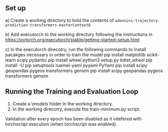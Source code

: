 ## Set up
a) Create a working directory to hold the contents of ```adonnini-trajectory-prediction-transformers-masterContextQ```

b) Add executorch to the working directory following the instructions in
https://pytorch.org/executorch/stable/getting-started-setup.html

c) In the executorch direcotry, run the following commands to install pacakges necessary in order to train the model
pip install matplotlib scikit-learn scipy pydantic
pip install wheel
python3 setup.py bdist_wheel
pip install -U pip setuptools ruamel-yaml pyyaml PyYaml
pip install scipy geopandas pygeos transformers gensim
pip install scipy geopandas pygeos transformers gensim

## Running the Training and Evaluation Loop
1. Create a \models folder in the working directory.
2. In the working direcotry, execute the train-minimum.py script. 

Validation after every epoch has been disabled as it intefered with torchscript execution (when torchscript was enabled).


  

